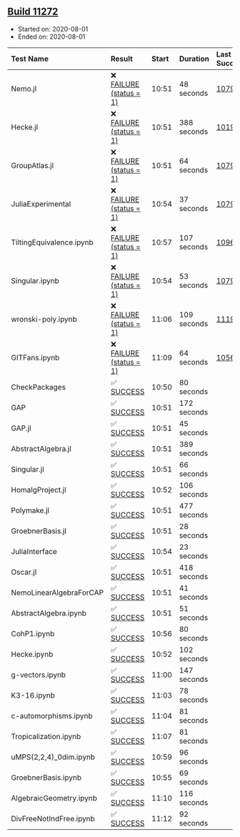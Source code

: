 ## [Build 11272](https://oscarci.mathematik.uni-kl.de/job/oscar/11272/)

* Started on: 2020-08-01
* Ended on: 2020-08-01

| Test Name    | Result | Start | Duration | Last Success | First Failure |
|:-------------|:-------|:------|:---------|:-------------|:--------------|
| Nemo.jl | ❌ [FAILURE (status = 1)](https://oscarci.mathematik.uni-kl.de/job/oscar/11272/artifact/logs/build-11272/Nemo.jl.log) | 10:51 | 48 seconds | [10790](https://oscarci.mathematik.uni-kl.de/job/oscar/10790/) | [10791](https://oscarci.mathematik.uni-kl.de/job/oscar/10791/) |
| Hecke.jl | ❌ [FAILURE (status = 1)](https://oscarci.mathematik.uni-kl.de/job/oscar/11272/artifact/logs/build-11272/Hecke.jl.log) | 10:51 | 388 seconds | [10197](https://oscarci.mathematik.uni-kl.de/job/oscar/10197/) | [10198](https://oscarci.mathematik.uni-kl.de/job/oscar/10198/) |
| GroupAtlas.jl | ❌ [FAILURE (status = 1)](https://oscarci.mathematik.uni-kl.de/job/oscar/11272/artifact/logs/build-11272/GroupAtlas.jl.log) | 10:51 | 64 seconds | [10790](https://oscarci.mathematik.uni-kl.de/job/oscar/10790/) | [10791](https://oscarci.mathematik.uni-kl.de/job/oscar/10791/) |
| JuliaExperimental | ❌ [FAILURE (status = 1)](https://oscarci.mathematik.uni-kl.de/job/oscar/11272/artifact/logs/build-11272/JuliaExperimental.log) | 10:54 | 37 seconds | [10790](https://oscarci.mathematik.uni-kl.de/job/oscar/10790/) | [10791](https://oscarci.mathematik.uni-kl.de/job/oscar/10791/) |
| TiltingEquivalence.ipynb | ❌ [FAILURE (status = 1)](https://oscarci.mathematik.uni-kl.de/job/oscar/11272/artifact/logs/build-11272/TiltingEquivalence.ipynb.log) | 10:57 | 107 seconds | [10962](https://oscarci.mathematik.uni-kl.de/job/oscar/10962/) | [10963](https://oscarci.mathematik.uni-kl.de/job/oscar/10963/) |
| Singular.ipynb | ❌ [FAILURE (status = 1)](https://oscarci.mathematik.uni-kl.de/job/oscar/11272/artifact/logs/build-11272/Singular.ipynb.log) | 10:54 | 53 seconds | [10790](https://oscarci.mathematik.uni-kl.de/job/oscar/10790/) | [10791](https://oscarci.mathematik.uni-kl.de/job/oscar/10791/) |
| wronski-poly.ipynb | ❌ [FAILURE (status = 1)](https://oscarci.mathematik.uni-kl.de/job/oscar/11272/artifact/logs/build-11272/wronski-poly.ipynb.log) | 11:06 | 109 seconds | [11192](https://oscarci.mathematik.uni-kl.de/job/oscar/11192/) | [11193](https://oscarci.mathematik.uni-kl.de/job/oscar/11193/) |
| GITFans.ipynb | ❌ [FAILURE (status = 1)](https://oscarci.mathematik.uni-kl.de/job/oscar/11272/artifact/logs/build-11272/GITFans.ipynb.log) | 11:09 | 64 seconds | [10566](https://oscarci.mathematik.uni-kl.de/job/oscar/10566/) | [10567](https://oscarci.mathematik.uni-kl.de/job/oscar/10567/) |
| CheckPackages | ✅ [SUCCESS](https://oscarci.mathematik.uni-kl.de/job/oscar/11272/artifact/logs/build-11272/CheckPackages.log) | 10:50 | 80 seconds |  |  |
| GAP | ✅ [SUCCESS](https://oscarci.mathematik.uni-kl.de/job/oscar/11272/artifact/logs/build-11272/GAP.log) | 10:51 | 172 seconds |  |  |
| GAP.jl | ✅ [SUCCESS](https://oscarci.mathematik.uni-kl.de/job/oscar/11272/artifact/logs/build-11272/GAP.jl.log) | 10:51 | 45 seconds |  |  |
| AbstractAlgebra.jl | ✅ [SUCCESS](https://oscarci.mathematik.uni-kl.de/job/oscar/11272/artifact/logs/build-11272/AbstractAlgebra.jl.log) | 10:51 | 389 seconds |  |  |
| Singular.jl | ✅ [SUCCESS](https://oscarci.mathematik.uni-kl.de/job/oscar/11272/artifact/logs/build-11272/Singular.jl.log) | 10:51 | 66 seconds |  |  |
| HomalgProject.jl | ✅ [SUCCESS](https://oscarci.mathematik.uni-kl.de/job/oscar/11272/artifact/logs/build-11272/HomalgProject.jl.log) | 10:52 | 106 seconds |  |  |
| Polymake.jl | ✅ [SUCCESS](https://oscarci.mathematik.uni-kl.de/job/oscar/11272/artifact/logs/build-11272/Polymake.jl.log) | 10:51 | 477 seconds |  |  |
| GroebnerBasis.jl | ✅ [SUCCESS](https://oscarci.mathematik.uni-kl.de/job/oscar/11272/artifact/logs/build-11272/GroebnerBasis.jl.log) | 10:51 | 28 seconds |  |  |
| JuliaInterface | ✅ [SUCCESS](https://oscarci.mathematik.uni-kl.de/job/oscar/11272/artifact/logs/build-11272/JuliaInterface.log) | 10:54 | 23 seconds |  |  |
| Oscar.jl | ✅ [SUCCESS](https://oscarci.mathematik.uni-kl.de/job/oscar/11272/artifact/logs/build-11272/Oscar.jl.log) | 10:51 | 418 seconds |  |  |
| NemoLinearAlgebraForCAP | ✅ [SUCCESS](https://oscarci.mathematik.uni-kl.de/job/oscar/11272/artifact/logs/build-11272/NemoLinearAlgebraForCAP.log) | 10:51 | 41 seconds |  |  |
| AbstractAlgebra.ipynb | ✅ [SUCCESS](https://oscarci.mathematik.uni-kl.de/job/oscar/11272/artifact/logs/build-11272/AbstractAlgebra.ipynb.log) | 10:51 | 51 seconds |  |  |
| CohP1.ipynb | ✅ [SUCCESS](https://oscarci.mathematik.uni-kl.de/job/oscar/11272/artifact/logs/build-11272/CohP1.ipynb.log) | 10:56 | 80 seconds |  |  |
| Hecke.ipynb | ✅ [SUCCESS](https://oscarci.mathematik.uni-kl.de/job/oscar/11272/artifact/logs/build-11272/Hecke.ipynb.log) | 10:52 | 102 seconds |  |  |
| g-vectors.ipynb | ✅ [SUCCESS](https://oscarci.mathematik.uni-kl.de/job/oscar/11272/artifact/logs/build-11272/g-vectors.ipynb.log) | 11:00 | 147 seconds |  |  |
| K3-16.ipynb | ✅ [SUCCESS](https://oscarci.mathematik.uni-kl.de/job/oscar/11272/artifact/logs/build-11272/K3-16.ipynb.log) | 11:03 | 78 seconds |  |  |
| c-automorphisms.ipynb | ✅ [SUCCESS](https://oscarci.mathematik.uni-kl.de/job/oscar/11272/artifact/logs/build-11272/c-automorphisms.ipynb.log) | 11:04 | 81 seconds |  |  |
| Tropicalization.ipynb | ✅ [SUCCESS](https://oscarci.mathematik.uni-kl.de/job/oscar/11272/artifact/logs/build-11272/Tropicalization.ipynb.log) | 11:07 | 81 seconds |  |  |
| uMPS(2,2,4)_0dim.ipynb | ✅ [SUCCESS](https://oscarci.mathematik.uni-kl.de/job/oscar/11272/artifact/logs/build-11272/uMPS-2-2-4-_0dim.ipynb.log) | 10:59 | 96 seconds |  |  |
| GroebnerBasis.ipynb | ✅ [SUCCESS](https://oscarci.mathematik.uni-kl.de/job/oscar/11272/artifact/logs/build-11272/GroebnerBasis.ipynb.log) | 10:55 | 69 seconds |  |  |
| AlgebraicGeometry.ipynb | ✅ [SUCCESS](https://oscarci.mathematik.uni-kl.de/job/oscar/11272/artifact/logs/build-11272/AlgebraicGeometry.ipynb.log) | 11:10 | 116 seconds |  |  |
| DivFreeNotIndFree.ipynb | ✅ [SUCCESS](https://oscarci.mathematik.uni-kl.de/job/oscar/11272/artifact/logs/build-11272/DivFreeNotIndFree.ipynb.log) | 11:12 | 92 seconds |  |  |
